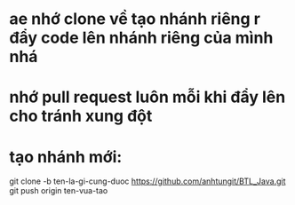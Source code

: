 # ae nhớ clone về tạo nhánh riêng r đẩy code lên nhánh riêng của mình nhá
# nhớ pull request luôn mỗi khi đẩy lên cho tránh xung đột
# tạo nhánh mới: 
git clone -b ten-la-gi-cung-duoc https://github.com/anhtungit/BTL_Java.git
git push origin ten-vua-tao
